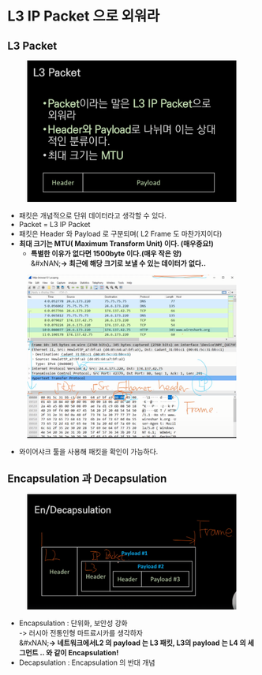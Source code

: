 # L3 IP Packet 으로 외워라

## L3 Packet

<figure><img src="../../../../.gitbook/assets/image (2) (1) (1) (1) (1) (1) (1) (1) (1) (1) (1) (1).png" alt=""><figcaption></figcaption></figure>

* 패킷은 개념적으로 단위 데이터라고 생각할 수 있다.
* Packet = L3 IP Packet
* 패킷은 Header 와 Payload 로 구분되며( L2 Frame 도 마찬가지이다)
* **최대 크기는 MTU( Maximum Transform Unit) 이다. (매우중요!)**
  * **특별한 이유가 없다면 1500byte 이다.(매우 작은 양)**\
    &#xNAN;**-> 최근에 해당 크기로 보낼 수 있는 데이터가 없다..**

<figure><img src="../../../../.gitbook/assets/image (3) (1) (1) (1) (1) (1) (1) (1) (1).png" alt=""><figcaption></figcaption></figure>

* 와이어샤크 툴을 사용해 패킷을 확인이 가능하다.

## Encapsulation 과 Decapsulation

<figure><img src="../../../../.gitbook/assets/image (5) (1) (1) (1) (1) (1) (1).png" alt=""><figcaption></figcaption></figure>

* Encapsulation : 단위화, 보안성 강화\
  -> 러시아 전통인형 마트료시카를 생각하자\
  &#xNAN;**-> 네트워크에서L2 의 payload 는 L3 패킷, L3의 payload 는 L4 의 세그먼트 .. 와 같이 Encapsulation!**
* Decapsulation : Encapsulation 의 반대 개념

